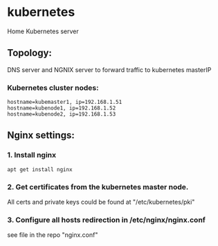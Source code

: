 # kubernetes
Home Kubernetes server

## Topology:
DNS server and NGNIX server to forward traffic to kubernetes masterIP
 ### Kubernetes cluster nodes:
 ```
 hostname=kubemaster1, ip=192.168.1.51
 hostname=kubenode1, ip=192.168.1.52
 hostname=kubenode2, ip=192.168.1.53
```
## Nginx settings:
### 1. Install nginx 
```
apt get install nginx
```
### 2. Get certificates from the kubernetes master node.
All certs and private keys could be found at "/etc/kubernetes/pki" 


### 3. Configure all hosts redirection in /etc/nginx/nginx.conf
see file in the repo "nginx.conf"
